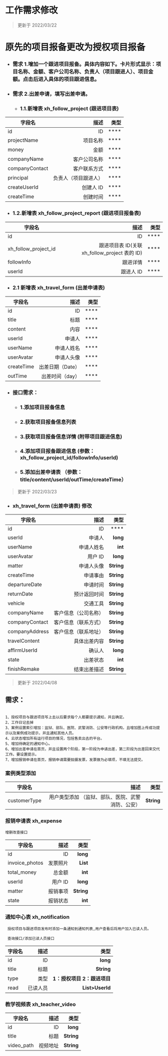 # 工作需求修改


> 更新于 2022/03/22

# 原先的项目报备更改为授权项目报备

- ### 需求 1.增加一个跟进项目报备。具体内容如下。卡片形式显示：项目名称、金额、客户公司名称、负责人（项目跟进人）、项目金额。点击后进入具体的项目跟进信息。
- ### 需求 2.出差申请，填写出差申请。

  - ### 1.1.新增表 xh_follow_project (跟进项目表)
  
| 字段名          |        描述 |       类型 |
| --------------- | ----------: | ---------: |
| id              |          ID |   **** |
| projectName              |          项目名称 |   **** |
| money              |          金额 |   **** |
| companyName              |          客户公司名称 |   **** |
| companyContact              |          客户联系方式 |   **** |
| principal              |          负责人（项目跟进人） |   **** |
| createUserId              |          创建人 ID  |   **** |
| createTime              |          创建时间 |   **** |

  - ### 1.2.新增表 xh_follow_project_report (跟进项目报备表)
  
  
| 字段名          |        描述 |       类型 |
| --------------- | ----------: | ---------: |
| id              |          ID |   **** |
| xh_follow_project_id              |          跟进项目表 ID(关联 xh_follow_project 表的 ID)  |   **** |
| followInfo              |          跟进详情 |   **** |
| userId              |          跟进人 ID |   **** |


- ### 2.1 新增表 xh_travel_form (出差申请表)
  
| 字段名          |        描述 |       类型 |
| --------------- | ----------: | ---------: |
| id              |          ID |   **** |
| title              |          标题 |   **** |
| content              |          内容 |   **** |
| userId              |          申请人 |   **** |
| userName              |          申请人姓名 |   **** |
| userAvatar              |          申请人头像 |   **** |
| createTime              |          出差日期（Date） |   **** |
| outTime              |          出差时间（day） |   **** |
  


- ### 接口需求：
  - ### 1.添加项目报备信息
  - ### 2.获取项目报备信息列表
  - ### 3.获取项目报备信息详情 (附带项目跟进信息)
  - ### 4.添加项目报备跟进信息 (参数：xh_follow_project_id/followInfo/userId)
  - ### 5.添加出差申请表 （参数：title/content/userId/outTime/createTime）

> 更新于 2022/03/23

- ### xh_travel_form (出差申请表) 修改
 
  
| 字段名          |        描述 |       类型 |
| --------------- | ----------: | ---------: |
| id              |          ID |   **** |
| userId  |    申请人 |   **long** |
| userName     |      申请人姓名 |    **int** |
| userAvatar          |     用户 ID |   **long** |
| matter          |    申请人头像 | **String** |
| createTime           |    申请事由 |    **String** |
| departureDate           |    申请时间 |    **String** |
| returnDate           |    预计返回时间 |    **String** |
| vehicle           |    交通工具 |    **String** |
| companyName           |    客户信息（公司名称） |    **String** |
| companyContact           |    客户信息（联系方式）  |    **String** |
| companyAddress           |    客户信息（联系地址） |    **String** |
| travelContent           |    具体出差内容 |    **String** |
| affirmUserId           |    确认人 |    **long** |
| state           |    出差状态 |    **int** |
| finishRemake           |    结束出差描述 |    **String** |



> 更新于 2022/04/08

## 需求：

```

1、授权项目与跟进项目写上去以后要求每个人都要提示通知，并且确定。
2、工作日记去掉
3、案例设置索引增加：监狱、部队、医院、武警消防、公安等行政机构，且增加图上传成功提示以及案例成功提示，并且通知其他人员。
4、云状态增加所有运行项目的情况，包括售卖出去的平台。
5、增加待确定的通知中心。
6、增加出差申请在首页，并且设置两个阶段，第一阶段为申请出差，第二阶段为出差回来交代工作。要设置提示。
7、增加报销申请在首页，报销申请需要拍摄发票，发票做为必填项，不填无法提交。

```

### 案例类型添加

| 字段名          |        描述 |       类型 |
| --------------- | ----------: | ---------: |
| customerType    |    用户类型添加 （监狱、部队、医院、武警消防、公安） |   **String** |

### 报销申请表 xh_expense  

	增删改查接口

| 字段名          |        描述 |       类型 |
| --------------- | ----------: | ---------: |
| id              |          ID |   **long** |
| invoice_photos  |    发票照片 |   **List** |
| total_money     |      总金额 |    **int** |
| userId          |     用户 ID |   **long** |
| matter          |    报销事项 | **String** |
| state           |    报销状态 |    **int** |


### 通知中心表 xh_notification
     授权项目与跟进项目发布时添加一条通知到通知列表,用户查看后将用户加入已读人员。
	 
	 查询接口/添加已读人员接口

| 字段名          |        描述 |       类型 |
| --------------- | ----------: | ---------: |
| id              |          ID |   **long** |
| title           |        标题 | **String** |
| type           |        类型 | **1：授权项目  2：跟进项目** |
| read           |        已读人员 | **List>UserId** |


### 教学视频表 xh_teacher_video

| 字段名          |        描述 |       类型 |
| --------------- | ----------: | ---------: |
| id              |          ID |   **long** |
| title           |        标题 | **String** |
| video_path      |    视频地址 | **String** |











